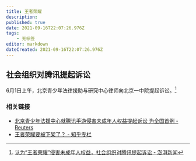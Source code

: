 ```yaml
---
title: 王者荣耀
description: 
published: true
date: 2021-09-16T22:07:26.976Z
tags:
    - 无标签
editor: markdown
dateCreated: 2021-09-16T22:07:26.976Z
---
```


## 社会组织对腾讯提起诉讼

6月1日上午，北京青少年法律援助与研究中心律师向北京一中院提起诉讼。[^amhvC]

[^amhvC]: [认为“王者荣耀”侵害未成年人权益，社会组织对腾讯提起诉讼 - 澎湃新闻](https://archive.is/amhvC "https://www.thepaper.cn/newsDetail_forward_12902766")

### 相关链接

+ [北京青少年法援中心就腾讯手游侵害未成年人权益提起诉讼 为全国首例 - Reuters](https://web.archive.org/web/20210607160933/https://www.reuters.com/article/beijing-tencent-game-0601-idCNKCS2DD2VB)
+ [王者荣耀要被下架了？ - 知乎专栏](https://web.archive.org/web/20210607161016/https://zhuanlan.zhihu.com/p/377264284)
